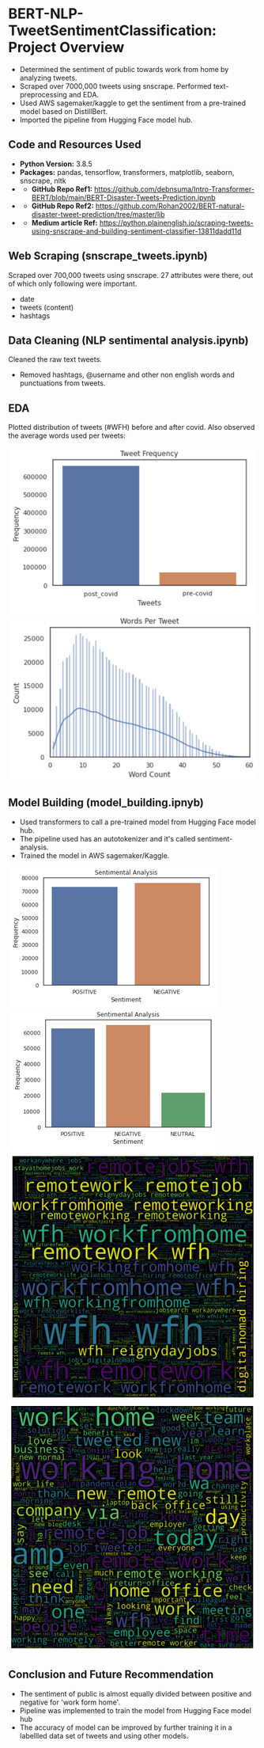 # BERT-NLP-TweetSentimentClassification: Project Overview
* Determined the sentiment of public towards work from home by analyzing tweets.
* Scraped over 7000,000 tweets using snscrape. Performed text-preprocessing and EDA.
* Used AWS sagemaker/kaggle to get the sentiment from a pre-trained model based on DistillBert.
* Imported the pipeline from Hugging Face model hub.

## Code and Resources Used
* **Python Version:** 3.8.5
* **Packages:** pandas, tensorflow, transformers, matplotlib, seaborn, snscrape, nltk
* * **GitHub Repo Ref1:** https://github.com/debnsuma/Intro-Transformer-BERT/blob/main/BERT-Disaster-Tweets-Prediction.ipynb
* * **GitHub Repo Ref2:** https://github.com/Rohan2002/BERT-natural-disaster-tweet-prediction/tree/master/lib
* * **Medium article Ref:** https://python.plainenglish.io/scraping-tweets-using-snscrape-and-building-sentiment-classifier-13811dadd11d

## Web Scraping (snscrape_tweets.ipynb)
Scraped over 700,000 tweets using snscrape. 27 attributes were there, out of which only following were important.
* date
* tweets (content)
* hashtags

## Data Cleaning (NLP sentimental analysis.ipynb)
Cleaned the raw text tweets.
* Removed hashtags, @username and other non english words and punctuations from tweets.

## EDA
Plotted distribution of tweets (#WFH) before and after covid. Also observed the average words used per tweets:

![alt text](https://github.com/Ajay-rai/BERT-NLP-TweetSentimentClassification/blob/main/img/covidtweets.PNG)
![alt text](https://github.com/Ajay-rai/BERT-NLP-TweetSentimentClassification/blob/main/img/Wordstweets.PNG)

## Model Building (model_building.ipnyb)
* Used transformers to call a pre-trained model from Hugging Face model hub.
* The pipeline used has an autotokenizer and it's called sentiment-analysis.
* Trained the model in AWS sagemaker/Kaggle.

![alt text](https://github.com/Ajay-rai/BERT-NLP-TweetSentimentClassification/blob/main/img/pn.PNG)
![alt text](https://github.com/Ajay-rai/BERT-NLP-TweetSentimentClassification/blob/main/img/pnn.PNG)
![alt text](https://github.com/Ajay-rai/BERT-NLP-TweetSentimentClassification/blob/main/img/hashtags.PNG)
![alt text](https://github.com/Ajay-rai/BERT-NLP-TweetSentimentClassification/blob/main/img/content.PNG)

## Conclusion and Future Recommendation
* The sentiment of public is almost equally divided between positive and negative for 'work form home'.
* Pipeline was implemented to train the model from Hugging Face model hub
* The accuracy of model can be improved by further training it in a labellled data set of tweets and using other models.
